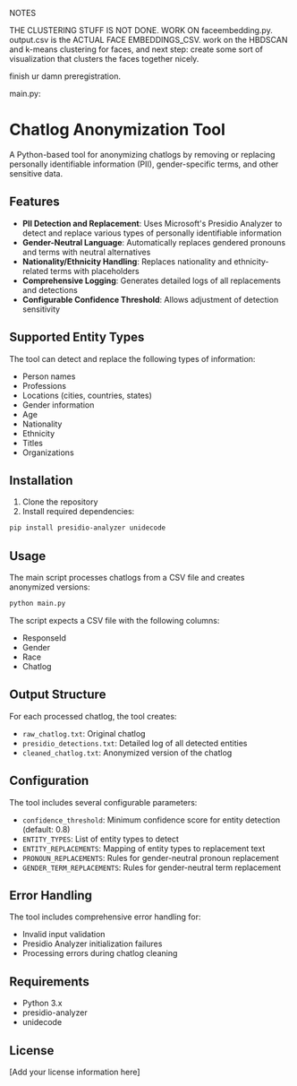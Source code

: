 NOTES 

THE CLUSTERING STUFF IS NOT DONE.
WORK ON faceembedding.py. output.csv is the ACTUAL FACE EMBEDDINGS_CSV. work on the HBDSCAN and k-means clustering for faces, and next step: create some sort of visualization that clusters the faces together nicely. 

finish ur damn preregistration. 



main.py: 
# Chatlog Anonymization Tool

A Python-based tool for anonymizing chatlogs by removing or replacing personally identifiable information (PII), gender-specific terms, and other sensitive data.

## Features

- **PII Detection and Replacement**: Uses Microsoft's Presidio Analyzer to detect and replace various types of personally identifiable information
- **Gender-Neutral Language**: Automatically replaces gendered pronouns and terms with neutral alternatives
- **Nationality/Ethnicity Handling**: Replaces nationality and ethnicity-related terms with placeholders
- **Comprehensive Logging**: Generates detailed logs of all replacements and detections
- **Configurable Confidence Threshold**: Allows adjustment of detection sensitivity

## Supported Entity Types

The tool can detect and replace the following types of information:
- Person names
- Professions
- Locations (cities, countries, states)
- Gender information
- Age
- Nationality
- Ethnicity
- Titles
- Organizations

## Installation

1. Clone the repository
2. Install required dependencies:
```bash
pip install presidio-analyzer unidecode
```

## Usage

The main script processes chatlogs from a CSV file and creates anonymized versions:

```python
python main.py
```

The script expects a CSV file with the following columns:
- ResponseId
- Gender
- Race
- Chatlog

## Output Structure

For each processed chatlog, the tool creates:
- `raw_chatlog.txt`: Original chatlog
- `presidio_detections.txt`: Detailed log of all detected entities
- `cleaned_chatlog.txt`: Anonymized version of the chatlog

## Configuration

The tool includes several configurable parameters:
- `confidence_threshold`: Minimum confidence score for entity detection (default: 0.8)
- `ENTITY_TYPES`: List of entity types to detect
- `ENTITY_REPLACEMENTS`: Mapping of entity types to replacement text
- `PRONOUN_REPLACEMENTS`: Rules for gender-neutral pronoun replacement
- `GENDER_TERM_REPLACEMENTS`: Rules for gender-neutral term replacement

## Error Handling

The tool includes comprehensive error handling for:
- Invalid input validation
- Presidio Analyzer initialization failures
- Processing errors during chatlog cleaning

## Requirements

- Python 3.x
- presidio-analyzer
- unidecode

## License

[Add your license information here] 

